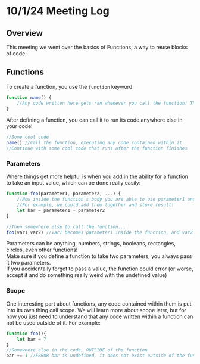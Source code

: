 # 10/1/24 Meeting Log
## Overview
This meeting we went over the basics of Functions, a way to reuse blocks of code!
## Functions
To create a function, you use the `function` keyword:
```js
function name() {
    //Any code written here gets ran whenever you call the function! This makes code reusable.
}
```
After defining a function, you can call it to run its code anywhere else in your code!
```js
//Some cool code
name() //Call the function, executing any code contained within it
//Continue with some cool code that runs after the function finishes
```
### Parameters
Where things get more helpful is when you add in the ability for a function to take an input value, which can be done really easily:
```js
function foo(parameter1, parameter2, ...) {
    //Now inside the function's body you are able to use parameter1 and 2 as variables in your code!
    //For example, we could add them together and store result!
    let bar = parameter1 + parameter2
}

//Then somewhere else to call the function...
foo(var1,var2) //var1 becomes parameter1 inside the function, and var2 becomes parameter2. Think of it like giving them a temporary name
```
Parameters can be anything, numbers, strings, booleans, rectangles, circles, even other functions!\
Make sure if you define a function to take two parameters, you always pass it two parameters.\
If you accidentally forget to pass a value, the function could error (or worse, accept it and do something really weird with the undefined value)
### Scope
One interesting part about functions, any code contained within them is put into its own thing call scope. We will learn more about scope later, but for now you just need to understand that any code written within a function can not be used outside of it. For example:
```js
function foo(){
    let bar = 7
}
//Somewhere else in the code, OUTSIDE of the function
bar += 1 //ERROR bar is undefined, it does not exist outside of the function
```